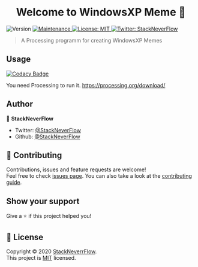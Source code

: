 <h1 align="center">Welcome to WindowsXP Meme 👋</h1>
<p>
  <img alt="Version" src="https://img.shields.io/badge/version-1.0.1-blue.svg?cacheSeconds=2592000" />
  <a href="https://github.com/kefranabg/readme-md-generator/graphs/commit-activity" target="_blank">
    <img alt="Maintenance" src="https://img.shields.io/badge/Maintained%3F-yes-green.svg" />
  </a>
  <a href="https://github.com/StackNeverFlow/WindowsXP-Error/blob/master/LICENSE" target="_blank">
    <img alt="License: MIT" src="https://img.shields.io/github/license/StackNeverFlow/W" />
  </a>
  <a href="https://twitter.com/StackNeverFlow" target="_blank">
    <img alt="Twitter: StackNeverFlow" src="https://img.shields.io/twitter/follow/StackNeverFlow.svg?style=social" />
  </a>
</p>

> A Processing programm for creating WindowsXP Memes

## Usage

[![Codacy Badge](https://api.codacy.com/project/badge/Grade/a698502d5863423f965e316bbd54403b)](https://app.codacy.com/manual/StackNeverFlow/WindowsXP-Error?utm_source=github.com&utm_medium=referral&utm_content=StackNeverFlow/WindowsXP-Error&utm_campaign=Badge_Grade_Settings)

You need Processing to run it. https://processing.org/download/

## Author

👤 **StackNeverFlow**

* Twitter: [@StackNeverFlow](https://twitter.com/StackNeverFlow)
* Github: [@StackNeverFlow](https://github.com/StackNeverFlow)

## 🤝 Contributing

Contributions, issues and feature requests are welcome!<br />Feel free to check [issues page](https://github.com/kefranabg/readme-md-generator/issues). You can also take a look at the [contributing guide](https://github.com/kefranabg/readme-md-generator/blob/master/CONTRIBUTING.md).

## Show your support

Give a ⭐️ if this project helped you!

## 📝 License

Copyright © 2020 [StackNeverrFlow](https://github.com/StackNeverFlow).<br />
This project is [MIT](https://github.com/StackNeverFlow/WindowsXP-Error/blob/master/LICENSE) licensed.
